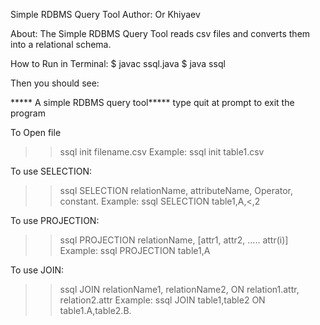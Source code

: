 Simple RDBMS Query Tool
Author: Or Khiyaev 

About: 
The Simple RDBMS Query Tool reads csv files and converts them into a relational schema. 



How to Run in Terminal: 
$ javac ssql.java
$ java ssql 

Then you should see: 

***** A simple RDBMS query tool*****
type quit at prompt to exit the program

>>

To Open file 
>> ssql init filename.csv 
Example: 
>> ssql init table1.csv

To use SELECTION:
>> ssql SELECTION relationName, attributeName, Operator, constant. 
Example:
>> ssql SELECTION table1,A,<,2

To use PROJECTION:
>> ssql PROJECTION relationName, [attr1, attr2, ….. attr(i)]
Example:
>> ssql PROJECTION table1,A 

To use JOIN:
>> ssql JOIN relationName1, relationName2, ON relation1.attr, relation2.attr
Example: 
>> ssql JOIN table1,table2 ON table1.A,table2.B. 
